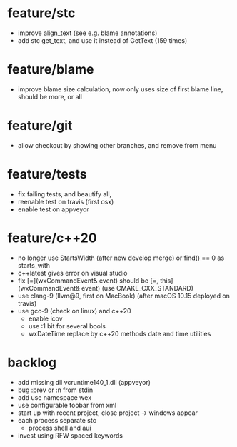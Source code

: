 # feature/stc
- improve align_text (see e.g. blame annotations)
- add stc get_text, and use it instead of GetText (159 times)

# feature/blame
- improve blame size calculation, now only uses size of first blame line,
  should be more, or all
  
# feature/git
- allow checkout by showing other branches, and remove from menu

# feature/tests
- fix failing tests, and beautify all, 
- reenable test on travis (first osx)
- enable test on appveyor

# feature/c++20
- no longer use StartsWidth (after new develop merge) or find() == 0
  as starts_with
- c++latest gives error on visual studio
- fix [=](wxCommandEvent& event) should be [=, this](wxCommandEvent& event)
  (use CMAKE_CXX_STANDARD)
- use clang-9 (llvm@9, first on MacBook) (after macOS 10.15 deployed on travis)
- use gcc-9 (check on linux) and c++20
  - enable lcov
  - use :1 bit for several bools
  - wxDateTime replace by c++20 methods date and time utilities

# backlog
- add missing dll vcruntime140_1.dll (appveyor) 
- bug :prev or :n from stdin
- add use namespace wex
- use configurable toobar from xml
- start up with recent project, close project
  -> windows appear
- each process separate stc
  - process shell and aui
- invest using RFW spaced keywords
